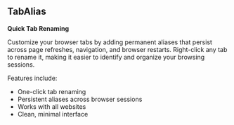 ## TabAlias
**Quick Tab Renaming**

Customize your browser tabs by adding permanent aliases that persist across page refreshes, navigation, and browser restarts. Right-click any tab to rename it, making it easier to identify and organize your browsing sessions.

Features include:
- One-click tab renaming
- Persistent aliases across browser sessions
- Works with all websites
- Clean, minimal interface

